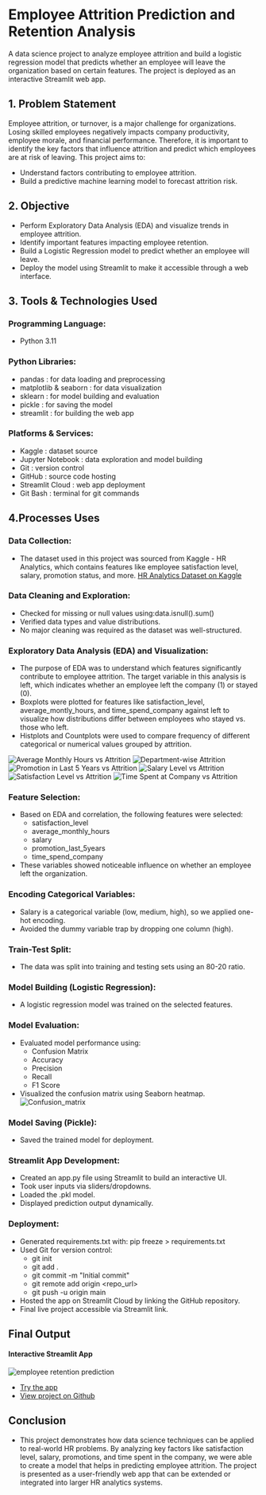 # Employee Attrition Prediction and Retention Analysis
A data science project to analyze employee attrition and build a logistic regression model that predicts whether an employee will leave the organization based on certain features. The project is deployed as an interactive Streamlit web app.

## 1. Problem Statement
Employee attrition, or turnover, is a major challenge for organizations. Losing skilled employees negatively impacts company productivity, employee morale, and financial performance. Therefore, it is important to identify the key factors that influence attrition and predict which employees are at risk of leaving. This project aims to:
- Understand factors contributing to employee attrition.
- Build a predictive machine learning model to forecast attrition risk.

## 2. Objective
- Perform Exploratory Data Analysis (EDA) and visualize trends in employee attrition.
- Identify important features impacting employee retention.
- Build a Logistic Regression model to predict whether an employee will leave.
- Deploy the model using Streamlit to make it accessible through a web interface.

## 3. Tools & Technologies Used
### Programming Language:
- Python 3.11
### Python Libraries:
- pandas : for data loading and preprocessing
- matplotlib & seaborn : for data visualization
- sklearn : for model building and evaluation
- pickle : for saving the model
- streamlit : for building the web app
### Platforms & Services:
- Kaggle : dataset source
- Jupyter Notebook : data exploration and model building
- Git : version control
- GitHub : source code hosting
- Streamlit Cloud : web app deployment
- Git Bash : terminal for git commands

## 4.Processes Uses
### Data Collection:
- The dataset used in this project was sourced from Kaggle - HR Analytics, which contains features like employee satisfaction level, salary, promotion status, and more.
   <a href="https://www.kaggle.com/datasets/giripujar/hr-analytics" target="_blank">HR Analytics Dataset on Kaggle</a>
###  Data Cleaning and Exploration:
- Checked for missing or null values using:data.isnull().sum()
- Verified data types and value distributions.
- No major cleaning was required as the dataset was well-structured.
### Exploratory Data Analysis (EDA) and Visualization:
- The purpose of EDA was to understand which features significantly contribute to employee attrition. The target variable in this analysis is left, which indicates whether an employee left the company (1) or stayed (0).
- Boxplots were plotted for features like satisfaction_level, average_montly_hours, and time_spend_company against left to visualize how distributions differ between employees who stayed vs. those who left.
- Histplots and Countplots were used to compare frequency of different categorical or numerical values grouped by attrition.

![Average Monthly Hours vs Attrition](https://github.com/user-attachments/assets/50c594ec-6e5e-44c1-810d-6ef5b50faae8)
![Department-wise Attrition](https://github.com/user-attachments/assets/5ca6e6d9-87ff-4d71-8c74-4c5972251231)
![Promotion in Last 5 Years vs Attrition](https://github.com/user-attachments/assets/33138e54-fd41-443e-bf27-3e800333ec1e)
![Salary Level vs Attrition](https://github.com/user-attachments/assets/e106355e-fcb7-43ec-b8e9-4de6329ed37d)
![Satisfaction Level vs Attrition](https://github.com/user-attachments/assets/b942492a-3208-475c-856c-3626d31cdbe3)
![Time Spent at Company vs Attrition](https://github.com/user-attachments/assets/637de84a-c1ed-43e3-a86b-cb5a0875aec5)

### Feature Selection:
- Based on EDA and correlation, the following features were selected:
  - satisfaction_level
  - average_monthly_hours
  - salary
  - promotion_last_5years
  - time_spend_company
- These variables showed noticeable influence on whether an employee left the organization.
### Encoding Categorical Variables:
- Salary is a categorical variable (low, medium, high), so we applied one-hot encoding.
- Avoided the dummy variable trap by dropping one column (high).
### Train-Test Split:
- The data was split into training and testing sets using an 80-20 ratio.
### Model Building (Logistic Regression):
- A logistic regression model was trained on the selected features.
### Model Evaluation:
- Evaluated model performance using:
  - Confusion Matrix
  - Accuracy
  - Precision
  - Recall
  - F1 Score
- Visualized the confusion matrix using Seaborn heatmap.
![Confusion_matrix](https://github.com/user-attachments/assets/0c879d28-788d-4380-a371-70365b685249)
### Model Saving (Pickle):
- Saved the trained model for deployment.
### Streamlit App Development:
- Created an app.py file using Streamlit to build an interactive UI.
- Took user inputs via sliders/dropdowns.
- Loaded the .pkl model.
- Displayed prediction output dynamically.
### Deployment:
- Generated requirements.txt with: pip freeze > requirements.txt
- Used Git for version control:
    - git init
    - git add .
    - git commit -m "Initial commit"
    - git remote add origin <repo_url>
    - git push -u origin main
- Hosted the app on Streamlit Cloud by linking the GitHub repository.
- Final live project accessible via Streamlit link.

## Final Output
#### Interactive Streamlit App
![employee retention prediction](https://github.com/user-attachments/assets/fb278f77-d5ff-4315-bb07-831357388227)
- <a href="https://linu-1234-employee-retention-app-app-plsrlw.streamlit.app/">Try the app</a>
- <a href="https://github.com/Linu-1234/employee-retention-app">View project on Github</a>

## Conclusion
- This project demonstrates how data science techniques can be applied to real-world HR problems. By analyzing key factors like satisfaction level, salary, promotions, and time spent in the company, we were able to create a model that helps in predicting employee attrition. The project is presented as a user-friendly web app that can be extended or integrated into larger HR analytics systems.


